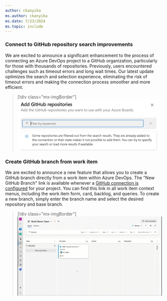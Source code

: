 ```yaml
---
author: ckanyika
ms.author: ckanyika
ms.date: 7/23/2024
ms.topic: include
---
```


### Connect to GitHub repository search improvements

We are excited to announce a significant enhancement to the process of connecting an Azure DevOps project to a GitHub organization, particularly for those with thousands of repositories. Previously, users encountered challenges such as timeout errors and long wait times. Our latest update optimizes the search and selection experience, eliminating the risk of timeout errors and making the connection process smoother and more efficient. 

> [!div class="mx-imgBorder"]
> ![Screenshots of add GitHub repositories.](../../media/242-boards-01.png "Screenshot of add github repositories.")

### Create GitHub branch from work item

We are excited to announce a new feature that allows you to create a GitHub branch directly from a work item within Azure DevOps. The "New GitHub Branch" link is available whenever a [GitHub connection is configured](https://learn.microsoft.com/azure/devops/boards/github/connect-to-github?view=azure-devops) for your project. You can find this link in all work item context menus, including the work item form, card, backlog, and queries.
To create a new branch, simply enter the branch name and select the desired repository and base branch.

> [!div class="mx-imgBorder"]
> ![Gif to demo create GitHub branch from work item.](../../media/242-boards-01.gif "gif to create GitHub branch from work item")